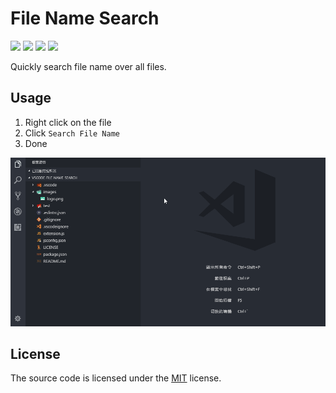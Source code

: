 # File Name Search

[![](https://vsmarketplacebadge.apphb.com/version/Shawn.file-name-search.svg)](https://marketplace.visualstudio.com/items?itemName=Shawn.file-name-search)
[![](https://vsmarketplacebadge.apphb.com/installs/Shawn.file-name-search.svg)](https://marketplace.visualstudio.com/items?itemName=Shawn.file-name-search)
[![](https://vsmarketplacebadge.apphb.com/rating/Shawn.file-name-search.svg)](https://marketplace.visualstudio.com/items?itemName=Shawn.file-name-search)
[![](https://img.shields.io/badge/License-MIT-blue.svg)](https://opensource.org/licenses/MIT)

Quickly search file name over all files.

## Usage

1. Right click on the file
2. Click `Search File Name`
3. Done

![](https://raw.githubusercontent.com/ShawnLin013/vscode-file-name-search/master/images/preview.gif)

## License

The source code is licensed under the [MIT](License) license.